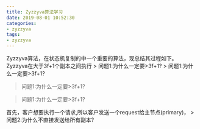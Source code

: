 ```yaml
---
title: Zyzzyva算法学习
date: 2019-08-01 10:52:30
categories:
- zyzzyva
tags: 
- zyzzyva
---
```


Zyzzyva算法，在状态机复制的中一个重要的算法，现总结其过程如下。
Zyzzyva在大于3f+1个副本之间执行
    >  问题1:为什么一定要>3f+1?
    > 问题1:为什么一定要>3f+1?
> 问题1:为什么一定要>3f+1?

  > 问题1:为什么一定要>3f+1?

首先，客户想要执行一个请求,所以客户发送一个request给主节点(primary)，
    >问题2:为什么不直接发送给所有副本?



